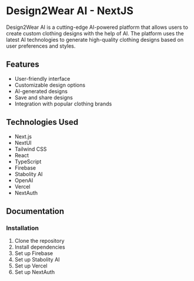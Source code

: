 
# Design2Wear AI - NextJS

Design2Wear AI is a cutting-edge AI-powered platform that allows users to create custom clothing designs with the help of AI. The platform uses the latest AI technologies to generate high-quality clothing designs based on user preferences and styles.

## Features

- User-friendly interface
- Customizable design options
- AI-generated designs
- Save and share designs
- Integration with popular clothing brands

## Technologies Used

- Next.js
- NextUI
- Tailwind CSS
- React
- TypeScript
- Firebase
- Stabolity AI
- OpenAI
- Vercel
- NextAuth

## Documentation

### Installation

1. Clone the repository
2. Install dependencies
3. Set up Firebase
4. Set up Stabolity AI
5. Set up Vercel
6. Set up NextAuth



